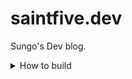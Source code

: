 # saintfive.dev

Sungo's Dev blog.

<details>
<summary>How to build</summary>

```bash
$ git add .
$ git commit -m "commit-message"
$ git push -u origin develop

$ npm run deploy
```

</details>
